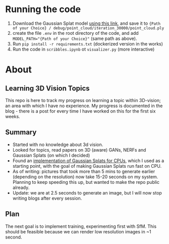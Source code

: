 # Running the code
1. Download the Gaussian Splat model [using this link](https://media.reshot.ai/models/plush_sledge/output.zip), and save it to `{Path of your Choice} / debug/point_cloud/iteration_30000/point_cloud.ply` 
1. create the file `.env` in the root directory of the code, and add `MODEL_PATH="{Path of your Choice}"` (same path as above).
1. Run `pip install -r requirements.txt` (dockerized version in the works)
1. Run the code in `scribbles.ipynb` ot `visualizer.py` (more interactive)

# About
## Learning 3D Vision Topics
This repo is here to track my progress on learning a topic within 3D-vision; an area with which I have no experience. 
My progress is documented in the blog - there is a post for every time I have worked on this for the first six weeks.

## Summary
- Started with no knowledge about 3d vision.
- Looked for topics, read papers on 3D (aware) GANs, NERFs and Gaussian Splats (on which I decided)
- Found an [implementation of Gaussian Splats for CPUs](https://github.com/thomasantony/splat/blob/master/notes/00_Gaussian_Projection.ipynb), which I used as a starting point, with the goal of making Gaussian Splats run fast on CPU.
- As of writing: pictures that took more than 5 mins to generate earlier (depending on the resolution) now take 15-20 seconds on my system.
Planning to keep speeding this up, but wanted to make the repo public already.
- Update: we are at 2.5 seconds to generate an image, but I will now stop writing blogs after every session. 

## Plan
The next goal is to implement training, experimenting first with SfM.
This should be feasible because we can render low resolution images in ~1 second. 

